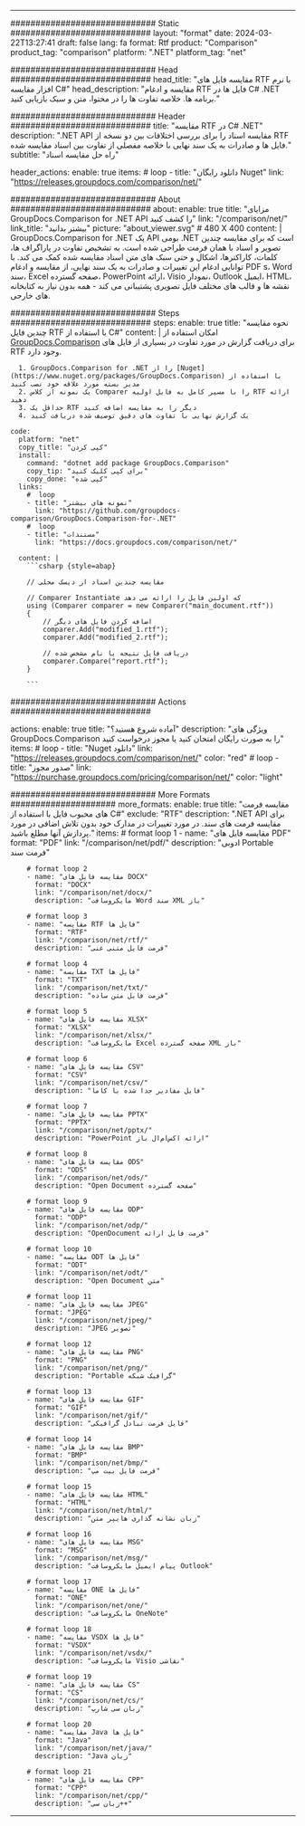 
---
############################# Static ############################
layout: "format"
date:  2024-03-22T13:27:41
draft: false
lang: fa
format: Rtf
product: "Comparison"
product_tag: "comparison"
platform: ".NET"
platform_tag: "net"

############################# Head ############################
head_title: "مقایسه فایل های RTF با نرم افزار مقایسه C#"
head_description: "مقایسه و ادغام RTF فایل ها در C# .NET برنامه ها. خلاصه تفاوت ها را در محتوا، متن و سبک بازیابی کنید."

############################# Header ############################
title: "مقایسه RTF در C# .NET" 
description: ".NET API مقایسه اسناد را برای بررسی اختلافات بین دو نسخه از RTF فایل ها و صادرات به یک سند نهایی با خلاصه مفصلی از تفاوت بین اسناد مقایسه شده."
subtitle: "راه حل مقایسه اسناد" 

header_actions:
  enable: true
  items:
    #  loop
    - title: "دانلود رایگان Nuget"
      link: "https://releases.groupdocs.com/comparison/net/"
      
############################# About ############################
about:
    enable: true
    title: "مزایای GroupDocs.Comparison for .NET API را کشف کنید"
    link: "/comparison/net/"
    link_title: "بیشتر بدانید"
    picture: "about_viewer.svg" # 480 X 400
    content: |
       GroupDocs.Comparison for .NET یک API بومی .NET است که برای مقایسه چندین تصویر و اسناد با همان فرمت طراحی شده است. به تشخیص تفاوت در پاراگراف ها، کلمات، کاراکترها، اشکال و حتی سبک های متن اسناد مقایسه شده کمک می کند. با توانایی ادغام این تغییرات و صادرات به یک سند نهایی، از مقایسه و ادغام PDF s، Word سند، Excel صفحه گسترده، PowerPoint ارائه، Visio نمودار، Outlook ایمیل، HTML، نقشه ها و قالب های مختلف فایل تصویری پشتیبانی می کند - همه بدون نیاز به کتابخانه های خارجی.

############################# Steps ############################
steps:
    enable: true
    title: "نحوه مقایسه چندین فایل RTF با استفاده از C#"
    content: |
      امکان استفاده از [GroupDocs.Comparison](https://products.groupdocs.com/comparison/net/) برای دریافت گزارش در مورد تفاوت در بسیاری از فایل های RTF وجود دارد.
      
      1. GroupDocs.Comparison for .NET را از [Nuget](https://www.nuget.org/packages/GroupDocs.Comparison) با استفاده از مدیر بسته مورد علاقه خود نصب کنید
      2. یک نمونه از کلاس Comparer را با مسیر کامل به فایل اولیه RTF ارائه دهید
      3. حداقل یک RTF دیگر را به مقایسه اضافه کنید
      4. یک گزارش نهایی با تفاوت های دقیق توصیف شده دریافت کنید
   
    code:
      platform: "net"
      copy_title: "کپی کردن"
      install:
        command: "dotnet add package GroupDocs.Comparison"
        copy_tip: "برای کپی کلیک کنید"
        copy_done: "کپی شده"
      links:
        #  loop
        - title: "نمونه های بیشتر"
          link: "https://github.com/groupdocs-comparison/GroupDocs.Comparison-for-.NET"
        #  loop
        - title: "مستندات"
          link: "https://docs.groupdocs.com/comparison/net/"
          
      content: |
        ```csharp {style=abap}

        // مقایسه چندین اسناد از دیسک محلی

        // Comparer Instantiate که اولین فایل را ارائه می دهد
        using (Comparer comparer = new Comparer("main_document.rtf"))
        {
            // اضافه کردن فایل های دیگر
        	comparer.Add("modified_1.rtf");
            comparer.Add("modified_2.rtf");

            // دریافت فایل نتیجه با نام مشخص شده
            comparer.Compare("report.rtf"); 
        }
        
        ```            

############################# Actions ############################

actions:
  enable: true
  title: "آماده شروع هستید؟"
  description: "ویژگی های GroupDocs.Comparison را به صورت رایگان امتحان کنید یا مجوز درخواست کنید"
  items:
    #  loop
    - title: "Nuget دانلود"
      link: "https://releases.groupdocs.com/comparison/net/"
      color: "red"
        #  loop
    - title: "صدور مجوز"
      link: "https://purchase.groupdocs.com/pricing/comparison/net/"
      color: "light"


############################# More Formats #####################
more_formats:
    enable: true
    title: "مقایسه فرمت های محبوب فایل با استفاده از C#"
    exclude: "RTF"
    description: ".NET API برای مقایسه فرمت های سند. در مورد تغییرات در مدارک خود بدون تلاش اضافی در مورد پردازش آنها مطلع باشید."
    items: 
        # format loop 1
        - name: "مقایسه فایل های PDF"
          format: "PDF"
          link: "/comparison/net/pdf/"
          description: "ادوبی Portable فرمت سند"

        # format loop 2
        - name: "مقایسه فایل های DOCX"
          format: "DOCX"
          link: "/comparison/net/docx/"
          description: "مایکروسافت Word سند XML باز"

        # format loop 3
        - name: "مقایسه RTF فایل ها"
          format: "RTF"
          link: "/comparison/net/rtf/"
          description: "فرمت فایل متنی غنی"

        # format loop 4
        - name: "مقایسه TXT فایل ها"
          format: "TXT"
          link: "/comparison/net/txt/"
          description: "فرمت فایل متن ساده"

        # format loop 5
        - name: "مقایسه فایل های XLSX"
          format: "XLSX"
          link: "/comparison/net/xlsx/"
          description: "مایکروسافت Excel صفحه گسترده XML باز"

        # format loop 6
        - name: "مقایسه فایل های CSV"
          format: "CSV"
          link: "/comparison/net/csv/"
          description: "فایل مقادیر جدا شده با کاما"

        # format loop 7
        - name: "مقایسه فایل های PPTX"
          format: "PPTX"
          link: "/comparison/net/pptx/"
          description: "PowerPoint ارائه اکس‌ام‌ال باز"

        # format loop 8
        - name: "مقایسه فایل های ODS"
          format: "ODS"
          link: "/comparison/net/ods/"
          description: "Open Document صفحه گسترده"

        # format loop 9
        - name: "مقایسه فایل های ODP"
          format: "ODP"
          link: "/comparison/net/odp/"
          description: "OpenDocument فرمت فایل ارائه"

        # format loop 10
        - name: "مقایسه ODT فایل ها"
          format: "ODT"
          link: "/comparison/net/odt/"
          description: "Open Document متن"

        # format loop 11
        - name: "مقایسه فایل های JPEG"
          format: "JPEG"
          link: "/comparison/net/jpeg/"
          description: "JPEG تصویر"

        # format loop 12
        - name: "مقایسه فایل های PNG"
          format: "PNG"
          link: "/comparison/net/png/"
          description: "Portable گرافیک شبکه"

        # format loop 13
        - name: "مقایسه فایل های GIF"
          format: "GIF"
          link: "/comparison/net/gif/"
          description: "فایل فرمت تبادل گرافیکی"

        # format loop 14
        - name: "مقایسه فایل های BMP"
          format: "BMP"
          link: "/comparison/net/bmp/"
          description: "فرمت فایل بیت مپ"

        # format loop 15
        - name: "مقایسه فایل های HTML"
          format: "HTML"
          link: "/comparison/net/html/"
          description: "زبان نشانه گذاری هایپر متن"

        # format loop 16
        - name: "مقایسه فایل های MSG"
          format: "MSG"
          link: "/comparison/net/msg/"
          description: "پیام ایمیل مایکروسافت Outlook"

        # format loop 17
        - name: "مقایسه ONE فایل ها"
          format: "ONE"
          link: "/comparison/net/one/"
          description: "مایکروسافت OneNote"

        # format loop 18
        - name: "مقایسه VSDX فایل ها"
          format: "VSDX"
          link: "/comparison/net/vsdx/"
          description: "مایکروسافت Visio نقاشی"

        # format loop 19
        - name: "مقایسه فایل های CS"
          format: "CS"
          link: "/comparison/net/cs/"
          description: "زبان سی شارپ"

        # format loop 20
        - name: "مقایسه Java فایل ها"
          format: "Java"
          link: "/comparison/net/java/"
          description: "Java زبان"
          
        # format loop 21
        - name: "مقایسه فایل های CPP"
          format: "CPP"
          link: "/comparison/net/cpp/"
          description: "زبان سی++"
---